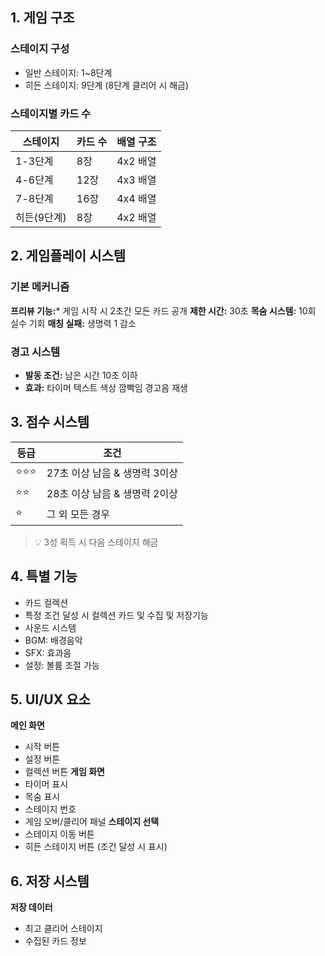 ## 1. 게임 구조
### 스테이지 구성
- 일반 스테이지: 1~8단계
- 히든 스테이지: 9단계 (8단계 클리어 시 해금)

### 스테이지별 카드 수
| 스테이지 | 카드 수 | 배열 구조 |
|---------|---------|-----------|
| 1-3단계 | 8장 | 4x2 배열 |
| 4-6단계 | 12장 | 4x3 배열 |
| 7-8단계 | 16장 | 4x4 배열 |
| 히든(9단계) | 8장 | 4x2 배열 |

## 2. 게임플레이 시스템
### 기본 메커니즘
**프리뷰 기능:*** 게임 시작 시 2초간 모든 카드 공개
**제한 시간:** 30초
**목숨 시스템:** 10회 실수 기회
**매칭 실패:** 생명력 1 감소
### 경고 시스템
- **발동 조건:** 남은 시간 10초 이하
- **효과:**
타이머 텍스트 색상 깜빡임
경고음 재생
## 3. 점수 시스템
| 등급 | 조건 |
|------|------|
| ⭐⭐⭐ | 27초 이상 남음 & 생명력 3이상 |
| ⭐⭐ | 28초 이상 남음 & 생명력 2이상 |
| ⭐ | 그 외 모든 경우 |
> 💡 3성 획득 시 다음 스테이지 해금
## 4. 특별 기능
- 카드 컬렉션
- 특정 조건 달성 시 컬렉션 카드 및 수집 및 저장기능
- 사운드 시스템
- BGM: 배경음악
- SFX: 효과음
- 설정: 볼륨 조절 가능
## 5. UI/UX 요소
**메인 화면**
- 시작 버튼
- 설정 버튼
- 컬렉션 버튼
**게임 화면**
- 타이머 표시
- 목숨 표시
- 스테이지 번호
- 게임 오버/클리어 패널
**스테이지 선택**
- 스테이지 이동 버튼
- 히든 스테이지 버튼 (조건 달성 시 표시)
## 6. 저장 시스템
**저장 데이터**
- 최고 클리어 스테이지
- 수집된 카드 정보